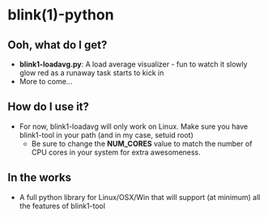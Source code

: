 blink(1)-python
===============

Ooh, what do I get?
-------------------

  - __blink1-loadavg.py__: A load average visualizer - fun to watch it slowly glow red as a runaway task starts to kick in
  - More to come...

How do I use it?
----------------

  - For now, blink1-loadavg will only work on Linux. Make sure you have blink1-tool in your path (and in my case, setuid root)
  	- Be sure to change the __NUM_CORES__ value to match the number of CPU cores in your system for extra awesomeness.

In the works
------------

  - A full python library for Linux/OSX/Win that will support (at minimum) all the features of blink1-tool

